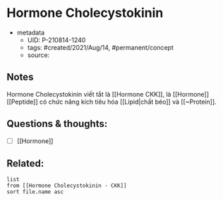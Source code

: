 # Hormone Cholecystokinin

- metadata
	- UID: P-210814-1240
	- tags: #created/2021/Aug/14, #permanent/concept  
	- source: 

## Notes
Hormone Cholecystokinin viết tắt là [[Hormone CKK]], là [[Hormone]] [[Peptide]] có chức năng kích tiêu hóa [[Lipid|chất béo]] và [[~Protein]].


## Questions & thoughts:
- [ ] [[Hormone]]

## Related:
```dataview
list
from [[Hormone Cholecystokinin - CKK]]
sort file.name asc
```
